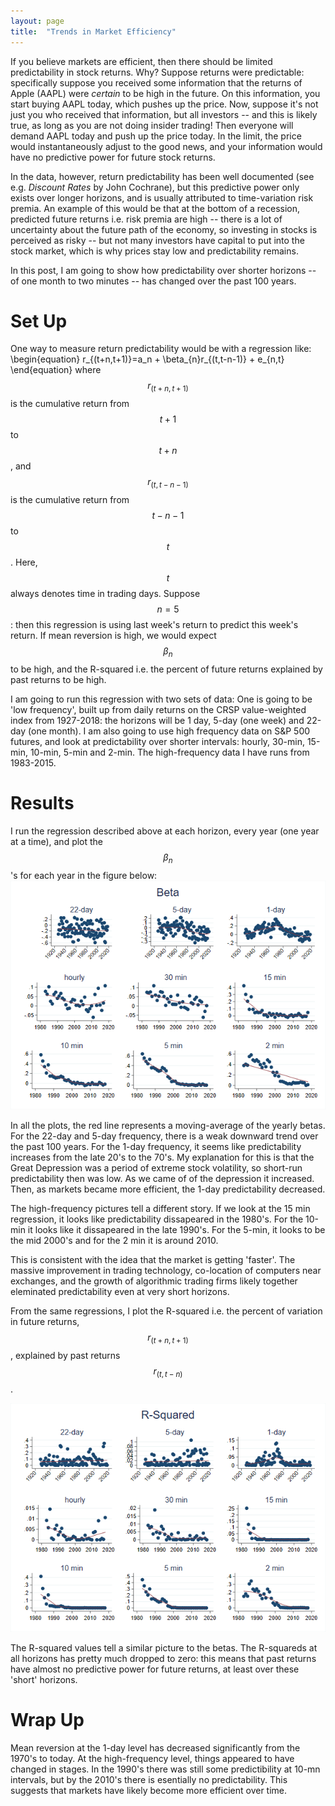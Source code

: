 ```yaml
---
layout: page
title:  "Trends in Market Efficiency"
---
```


If you believe markets are efficient, then there should be limited predictability in stock returns.  Why?  Suppose returns were predictable: specifically suppose you received some information that the returns of Apple (AAPL) were *certain* to be high in the future.  On this information, you start buying AAPL today, which pushes up the price.  Now, suppose it's not just you who received that information, but all investors -- and this is likely true, as long as you are not doing insider trading!  Then everyone will demand AAPL today and push up the price today.  In the limit, the price would instantaneously adjust to the good news, and your information would have no predictive power for future stock returns.

In the data, however, return predictability has been well documented (see e.g. *Discount Rates* by John Cochrane), but this predictive power only exists over longer horizons, and is usually attributed to time-variation risk premia.  An example of this would be that at the bottom of a recession, predicted future returns i.e. risk premia are high -- there is a lot of uncertainty about the future path of the economy, so investing in stocks is perceived as risky -- but not many investors have capital to put into the stock market, which is why prices stay low and predictability remains. 

In this post, I am going to show how predictability over shorter horizons -- of one month to two minutes -- has changed over the past 100 years.   

# Set Up 

One way to measure return predictability would be with a regression like:
\begin{equation}
r_{(t+n,t+1)}=a_n + \beta_{n}r_{(t,t-n-1)}  + e_{n,t}
\end{equation}
where $$r_{(t+n,t+1)}$$ is the cumulative return from $$t+1$$ to $$t+n$$, and $$r_{(t,t-n-1)}$$ is the cumulative return from $$t-n-1$$ to $$t$$.  Here, $$t$$ always denotes time in trading days.  Suppose $$n=5$$: then this regression is using last week's return to predict this week's return.  If mean reversion is high, we would expect $$\beta_n$$ to be high, and the R-squared i.e. the percent of future returns explained by past returns to be high.

I am going to run this regression with two sets of data: One is going to be 'low frequency', built up from daily returns on the CRSP value-weighted index from 1927-2018: the horizons will be 1 day, 5-day (one week) and 22-day (one month).  I am also going to use high frequency data on S&P 500 futures, and look at predictability over shorter intervals: hourly, 30-min, 15-min, 10-min, 5-min and 2-min.  The high-frequency data I have runs from 1983-2015.

# Results

I run the regression described above at each horizon, every year (one year at a time), and plot the $$\beta_n$$'s for each year in the figure below:
![fig](/Post_Images/6_6_2020/beta.png)

In all the plots, the red line represents a moving-average of the yearly betas. For the 22-day and 5-day frequency, there is a weak downward trend over the past 100 years. For the 1-day frequency, it seems like predictability increases from the late 20's to the 70's.  My explanation for this is that the Great Depression was a period of extreme stock volatility, so short-run predictability then was low.  As we came of of the depression it increased.  Then, as markets became more efficient, the 1-day predictability decreased.

The high-frequency pictures tell a different story.  If we look at the 15 min regression, it looks like predictability dissapeared in the 1980's.  For the 10-min it looks like it dissapeared in the late 1990's.  For the 5-min, it looks to be the mid 2000's and for the 2 min it is around 2010.  

This is consistent with the idea that the market is getting 'faster'.  The massive improvement in trading technology, co-location of computers near exchanges, and the growth of algorithmic trading firms likely together eleminated predictability even at very short horizons.

From the same regressions, I plot the R-squared i.e. the percent of variation in future returns, $$r_{(t+n,t+1)}$$, explained by past returns $$r_{(t,t-n)}$$.

![fig](/Post_Images/6_6_2020/r2.png)

The R-squared values tell a similar picture to the betas.  The R-squareds at all horizons has pretty much dropped to zero: this means that past returns have almost no predictive power for future returns, at least over these 'short' horizons.

# Wrap Up

Mean reversion at the 1-day level has decreased significantly from the 1970's to today.  At the high-frequency level, things appeared to have changed in stages.  In the 1990's there was still some predictibility at 10-mn  intervals, but by the 2010's there is esentially no predictability.  This suggests that markets have likely become more efficient over time.